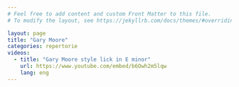 ```yaml
---
# Feel free to add content and custom Front Matter to this file.
# To modify the layout, see https://jekyllrb.com/docs/themes/#overriding-theme-defaults

layout: page
title: "Gary Moore"
categories: repertorie
videos:
  - title: "Gary Moore style lick in E minor"
    url: https://www.youtube.com/embed/b6Owh2m5lqw
    lang: eng
---
```

